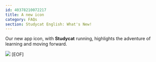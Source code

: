 ```yaml
---
id: 40378210072217
title: A new icon
category: FAQs
section: Studycat English: What's New!
---
```

Our new app icon, with **Studycat** running, highlights the adventure of learning and moving forward.  
  
![](https://help.studycat.com/hc/article_attachments/40378210068889)
[EOF]